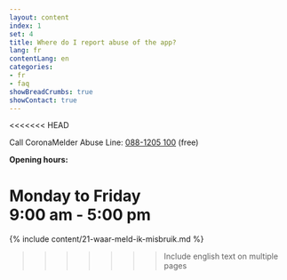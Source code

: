 ```yaml
---
layout: content
index: 1
set: 4
title: Where do I report abuse of the app?
lang: fr
contentLang: en
categories:
- fr
- faq
showBreadCrumbs: true
showContact: true
---
```

<<<<<<< HEAD

Call CoronaMelder Abuse Line:
<a href="tel:+31881205100">088-1205 100</a> (free)

**Opening hours:**

Monday to Friday<br />
9:00 am - 5:00 pm
=======
{% include content/21-waar-meld-ik-misbruik.md %}
>>>>>>> Include english text on multiple pages
